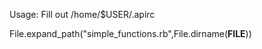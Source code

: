 Usage: 
Fill out /home/$USER/.apirc

File.expand_path("simple_functions.rb",File.dirname(__FILE__))


